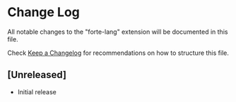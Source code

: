 # Change Log

All notable changes to the "forte-lang" extension will be documented in this file.

Check [Keep a Changelog](http://keepachangelog.com/) for recommendations on how to structure this file.

## [Unreleased]

- Initial release